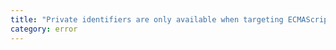 ```yaml
---
title: "Private identifiers are only available when targeting ECMAScript 2015 and higher."
category: error
---
```

